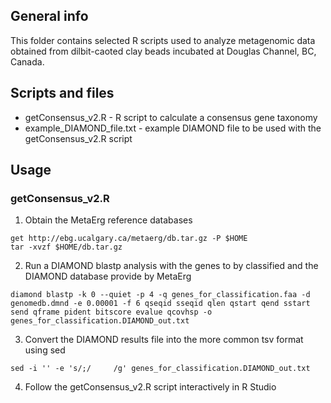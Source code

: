 ## General info
This folder contains selected R scripts used to analyze metagenomic data obtained from dilbit-caoted clay beads incubated at Douglas Channel, BC, Canada.
	
## Scripts and files
* getConsensus_v2.R - R script to calculate a consensus gene taxonomy
* example_DIAMOND_file.txt - example DIAMOND file to be used with the getConsensus_v2.R script
	
## Usage
### getConsensus_v2.R
1) Obtain the MetaErg reference databases
```
get http://ebg.ucalgary.ca/metaerg/db.tar.gz -P $HOME
tar -xvzf $HOME/db.tar.gz
```
2) Run a DIAMOND blastp analysis with the genes to by classified and the DIAMOND database provide by MetaErg
```
diamond blastp -k 0 --quiet -p 4 -q genes_for_classification.faa -d genomedb.dmnd -e 0.00001 -f 6 qseqid sseqid qlen qstart qend sstart send qframe pident bitscore evalue qcovhsp -o genes_for_classification.DIAMOND_out.txt
```
3) Convert the DIAMOND results file into the more common tsv format using sed
```
sed -i '' -e 's/;/     /g' genes_for_classification.DIAMOND_out.txt
```
4) Follow the getConsensus_v2.R script interactively in R Studio
